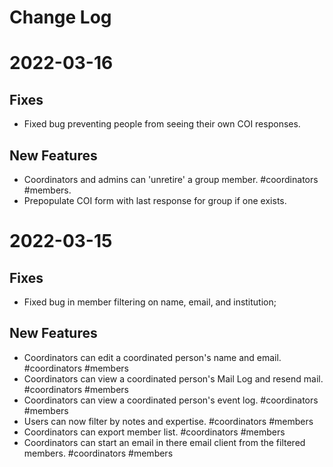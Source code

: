 # Change Log

# 2022-03-16
## Fixes
* Fixed bug preventing people from seeing their own COI responses.
## New Features
* Coordinators and admins can 'unretire' a group member. #coordinators #members.
* Prepopulate COI form with last response for group if one exists.


# 2022-03-15
## Fixes
* Fixed bug in member filtering on name, email, and institution; 

## New Features
* Coordinators can edit a coordinated person's name and email. #coordinators #members
* Coordinators can view a coordinated person's Mail Log and resend mail. #coordinators #members
* Coordinators can view a coordinated person's event log. #coordinators #members
* Users can now filter by notes and expertise. #coordinators #members
* Coordinators can export member list. #coordinators #members
* Coordinators can start an email in there email client from the filtered members. #coordinators #members